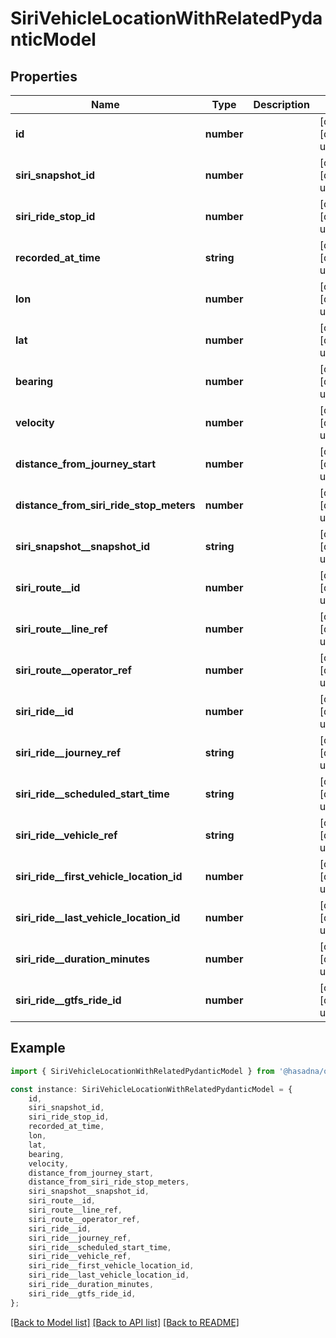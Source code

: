 # SiriVehicleLocationWithRelatedPydanticModel


## Properties

Name | Type | Description | Notes
------------ | ------------- | ------------- | -------------
**id** | **number** |  | [optional] [default to undefined]
**siri_snapshot_id** | **number** |  | [optional] [default to undefined]
**siri_ride_stop_id** | **number** |  | [optional] [default to undefined]
**recorded_at_time** | **string** |  | [optional] [default to undefined]
**lon** | **number** |  | [optional] [default to undefined]
**lat** | **number** |  | [optional] [default to undefined]
**bearing** | **number** |  | [optional] [default to undefined]
**velocity** | **number** |  | [optional] [default to undefined]
**distance_from_journey_start** | **number** |  | [optional] [default to undefined]
**distance_from_siri_ride_stop_meters** | **number** |  | [optional] [default to undefined]
**siri_snapshot__snapshot_id** | **string** |  | [optional] [default to undefined]
**siri_route__id** | **number** |  | [optional] [default to undefined]
**siri_route__line_ref** | **number** |  | [optional] [default to undefined]
**siri_route__operator_ref** | **number** |  | [optional] [default to undefined]
**siri_ride__id** | **number** |  | [optional] [default to undefined]
**siri_ride__journey_ref** | **string** |  | [optional] [default to undefined]
**siri_ride__scheduled_start_time** | **string** |  | [optional] [default to undefined]
**siri_ride__vehicle_ref** | **string** |  | [optional] [default to undefined]
**siri_ride__first_vehicle_location_id** | **number** |  | [optional] [default to undefined]
**siri_ride__last_vehicle_location_id** | **number** |  | [optional] [default to undefined]
**siri_ride__duration_minutes** | **number** |  | [optional] [default to undefined]
**siri_ride__gtfs_ride_id** | **number** |  | [optional] [default to undefined]

## Example

```typescript
import { SiriVehicleLocationWithRelatedPydanticModel } from '@hasadna/open-bus-api-client';

const instance: SiriVehicleLocationWithRelatedPydanticModel = {
    id,
    siri_snapshot_id,
    siri_ride_stop_id,
    recorded_at_time,
    lon,
    lat,
    bearing,
    velocity,
    distance_from_journey_start,
    distance_from_siri_ride_stop_meters,
    siri_snapshot__snapshot_id,
    siri_route__id,
    siri_route__line_ref,
    siri_route__operator_ref,
    siri_ride__id,
    siri_ride__journey_ref,
    siri_ride__scheduled_start_time,
    siri_ride__vehicle_ref,
    siri_ride__first_vehicle_location_id,
    siri_ride__last_vehicle_location_id,
    siri_ride__duration_minutes,
    siri_ride__gtfs_ride_id,
};
```

[[Back to Model list]](../README.md#documentation-for-models) [[Back to API list]](../README.md#documentation-for-api-endpoints) [[Back to README]](../README.md)
